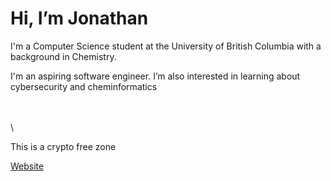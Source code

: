 # Hi, I’m Jonathan
I'm a Computer Science student at the University of British Columbia with a background in Chemistry.

I'm an aspiring software engineer. I’m also interested in learning about cybersecurity and cheminformatics

\
\
\

This is a crypto free zone

[Website](https://chanjonathan.github.io/)
